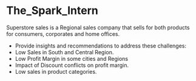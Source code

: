 # The_Spark_Intern
Superstore sales is a Regional sales company that sells for both products for consumers, corporates and home offices.
* Provide insights and recommendations to address these challenges:
* Low Sales in South and Central Region.
* Low Profit Margin in some cities and Regions
* Impact of Discount conflicts on profit margin.
* Low sales in product categories.

